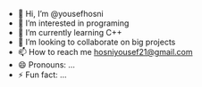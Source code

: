 - 👋 Hi, I’m @yousefhosni
- 👀 I’m interested in programing
- 🌱 I’m currently learning C++
- 💞️ I’m looking to collaborate on big projects
- 📫 How to reach me hosniyousef21@gmail.com
- 😄 Pronouns: ...
- ⚡ Fun fact: ...

<!---
yousefhosni/yousefhosni is a ✨ special ✨ repository because its `README.md` (this file) appears on your GitHub profile.
You can click the Preview link to take a look at your changes.
--->
